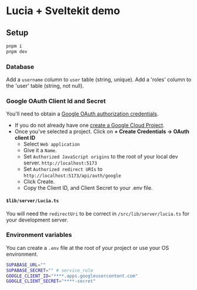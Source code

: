 # Lucia + Sveltekit demo

## Setup

```bash
pnpm i
pnpm dev
```

### Database

Add a `username` column to `user` table (string, unique).
Add a 'roles' column to the 'user' table (string, not null).

### Google OAuth Client Id and Secret

You'll need to obtain a [Google OAuth authorization credentials](https://developers.google.com/identity/protocols/oauth2/web-server#creatingcred). 
* If you do not already have one [create a Google Cloud Project](https://console.cloud.google.com/projectcreate).
* Once you've selected a project. Click on **+ Create Credentials -> OAuth client ID**
  * Select `Web application`
  * Give it a `Name`.
  * Set `Authorized JavaScript origins` to the root of your local dev server. `http://localhost:5173`
  * Set `Authorized redirect URIs` to `http://localhost:5173/api/auth/google`
  * Click Create. 
  * Copy the Client ID, and Client Secret to your .env file.

#### `$lib/server/Lucia.ts`

You will need the `redirectUri` to be correct in `/src/lib/server/lucia.ts` for your development server.

### Environment variables

You can create a `.env` file at the root of your project or use your OS environment.

```bash
SUPABASE_URL=""
SUPABASE_SECRET="" # service_role
GOOGLE_CLIENT_ID="****.apps.googleusercontent.com"
GOOGLE_CLIENT_SECRET="****-secret"
```




